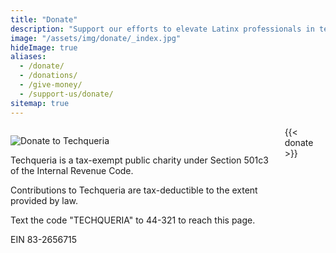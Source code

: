 ```yaml
---
title: "Donate"
description: "Support our efforts to elevate Latinx professionals in tech. 💛"
image: "/assets/img/donate/_index.jpg"
hideImage: true
aliases:
  - /donate/
  - /donations/
  - /give-money/
  - /support-us/donate/
sitemap: true
---
```


<div class="columns">
  <div class="column is-half">
    <p><img
        src="/assets/img/donate/donate.jpg"
        alt="Donate to Techqueria"></p>
    <p>Techqueria is a tax-exempt public charity under Section 501c3 of the Internal Revenue Code.</p>
    <p>Contributions to Techqueria are tax-deductible to the extent provided by law.</p>
    <p>Text the code "TECHQUERIA" to 44-321 to reach this page.</p>
    <p>EIN 83-2656715</p>
  </div>
  <div class="column is-half"> {{< donate >}}
  </div>
</div>
